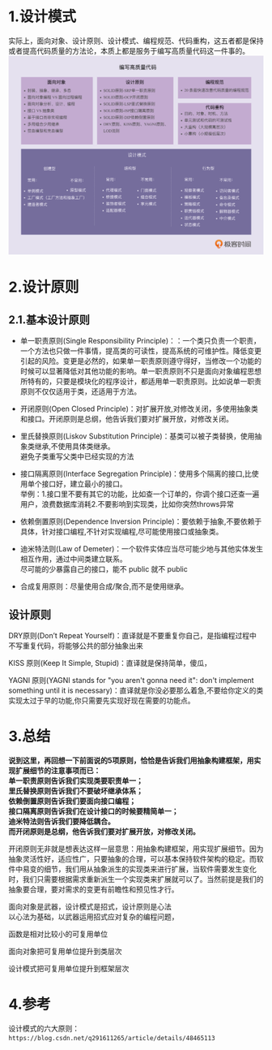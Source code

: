 # 1.设计模式

实际上，面向对象、设计原则、设计模式、编程规范、代码重构，这五者都是保持或者提高代码质量的方法论，本质上都是服务于编写高质量代码这一件事的。  
![](/static/image/f3262ef8152517d3b11bfc3f2d2b12d3.png)

# 2.设计原则

## 2.1.基本设计原则

* 单一职责原则\(Single Responsibility Principle\)：：一个类只负责一个职责，一个方法也只做一件事情，提高类的可读性，提高系统的可维护性。降低变更引起的风险。变更是必然的，如果单一职责原则遵守得好，当修改一个功能的时候可以显著降低对其他功能的影响。单一职责原则不只是面向对象编程思想所特有的，只要是模块化的程序设计，都适用单一职责原则。比如说单一职责原则不仅仅适用于类，还适用于方法。

* 开闭原则\(Open Closed Principle\)：对扩展开放,对修改关闭，多使用抽象类和接口。开闭原则是总纲，他告诉我们要对扩展开放，对修改关闭。

* 里氏替换原则\(Liskov Substitution Principle\)：基类可以被子类替换，使用抽象类继承,不使用具体类继承。  
  避免子类重写父类中已经实现的方法

* 接口隔离原则\(Interface Segregation Principle\)：使用多个隔离的接口,比使用单个接口好，建立最小的接口。  
  举例：1.接口里不要有其它的功能，比如查一个订单的，你调个接口还查一遍用户，浪费数据库消耗2.不要影响到实现类，比如你突然throws异常

* 依赖倒置原则\(Dependence Inversion Principle\)：要依赖于抽象,不要依赖于具体，针对接口编程,不针对实现编程,尽可能使用接口或抽象类。

* 迪米特法则\(Law of Demeter\)：一个软件实体应当尽可能少地与其他实体发生相互作用，通过中间类建立联系。  
  尽可能的少暴露自己的接口，能不 public 就不 public

* 合成复用原则：尽量使用合成/聚合,而不是使用继承。

## 设计原则

DRY原则\(Don’t Repeat Yourself\)：直译就是不要重复你自己，是指编程过程中不写重复代码，将能够公共的部分抽象出来

KISS 原则\(Keep It Simple, Stupid\)：直译就是保持简单，傻瓜，

YAGNI 原则\(YAGNI stands for "you aren't gonna need it": don't implement something until it is necessary\)：直译就是你没必要那么着急,不要给你定义的类实现太过于早的功能,你只需要先实现好现在需要的功能点。

# 3.总结

**说到这里，再回想一下前面说的5项原则，恰恰是告诉我们用抽象构建框架，用实现扩展细节的注意事项而已：  
单一职责原则告诉我们实现类要职责单一；  
里氏替换原则告诉我们不要破坏继承体系；  
依赖倒置原则告诉我们要面向接口编程；  
接口隔离原则告诉我们在设计接口的时候要精简单一；  
迪米特法则告诉我们要降低耦合。  
而开闭原则是总纲，他告诉我们要对扩展开放，对修改关闭。**

开闭原则无非就是想表达这样一层意思：用抽象构建框架，用实现扩展细节。因为抽象灵活性好，适应性广，只要抽象的合理，可以基本保持软件架构的稳定。而软件中易变的细节，我们用从抽象派生的实现类来进行扩展，当软件需要发生变化时，我们只需要根据需求重新派生一个实现类来扩展就可以了。当然前提是我们的抽象要合理，要对需求的变更有前瞻性和预见性才行。

面向对象是武器，设计模式是招式，设计原则是心法  
以心法为基础，以武器运用招式应对复杂的编程问题，

函数是相对比较小的可复用单位

面向对象把可复用单位提升到类层次

设计模式把可复用单位提升到框架层次

# 4.参考

设计模式的六大原则：`https://blog.csdn.net/q291611265/article/details/48465113`

